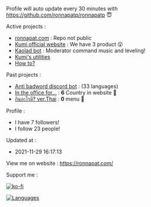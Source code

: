 Profile will auto update every 30 minutes with https://github.com/ronnapatp/ronnapatp 😇


Active projects :

- [ronnapat.com](https://ronnapat.com/) : Repo not public
- [Kumi official website](https://github.com/Kumi-the-chubby-bear/New-KumiWeb) :  We have 3 product 😲 
- [Kaolad bot](https://github.com/ronnapatp/kaoladbot) : Moderator command music and leveling!
- [Kumi's utilities](https://discord.com/invite/Tr2hrmzb4s) 
- [How to?](https://github.com/ronnapatp/howto) 

Past projects :

- [Anti badword discord bot](https://github.com/ronnapatp/antibadwordbot) : (33 languages)
- [In the office for...](https://in-the-office-for.web.app/) : **6** Country in website 🗾
- [กินอะไรดี? ver.Thai](https://todayfood.vercel.app/) : **0** menu 🍜

Profile :
-  I have 7 followers!
-  I follow 23 people!

Updated at :
-  2021-11-29 16:17:13

View me on website : https://ronnapat.com/

Support me :

[![ko-fi](https://ko-fi.com/img/githubbutton_sm.svg)](https://ko-fi.com/ronnapatp)


[![Languages](https://github-readme-stats.vercel.app/api/top-langs/?username=ronnapatp&layout=compact&langs_count=10&hide_border=true&custom_title=Languages&bg_color=00000000)](https://github.com/ronnapatp)
